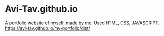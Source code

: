 # Avi-Tav.github.io

A portfolio website of myself, made by me.
Used HTML, CSS, JAVASCRIPT.
https://avi-tav.github.io/my-portfolio/dist/

